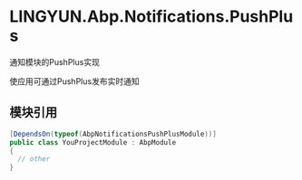 # LINGYUN.Abp.Notifications.PushPlus

通知模块的PushPlus实现  

使应用可通过PushPlus发布实时通知  

## 模块引用

```csharp
[DependsOn(typeof(AbpNotificationsPushPlusModule))]
public class YouProjectModule : AbpModule
{
  // other
}
```

